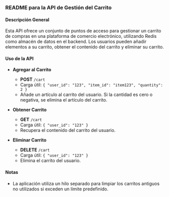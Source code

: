 ### README para la API de Gestión del Carrito

#### Descripción General
Esta API ofrece un conjunto de puntos de acceso para gestionar un carrito de compras en una plataforma de comercio electrónico, utilizando Redis como almacén de datos en el backend. Los usuarios pueden añadir elementos a su carrito, obtener el contenido del carrito y eliminar su carrito.


#### Uso de la API
- **Agregar al Carrito**
  - **POST** `/cart`
  - Carga útil: `{ "user_id": "123", "item_id": "item123", "quantity": 2 }`
  - Añade un artículo al carrito del usuario. Si la cantidad es cero o negativa, se elimina el artículo del carrito.

- **Obtener Carrito**
  - **GET** `/cart`
  - Carga útil: `{ "user_id": "123" }`
  - Recupera el contenido del carrito del usuario.

- **Eliminar Carrito**
  - **DELETE** `/cart`
  - Carga útil: `{ "user_id": "123" }`
  - Elimina el carrito del usuario.

#### Notas
- La aplicación utiliza un hilo separado para limpiar los carritos antiguos no utilizados si exceden un límite predefinido.
